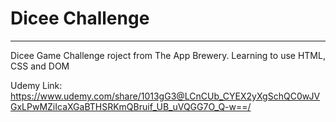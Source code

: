 # Dicee Challenge
---

Dicee Game Challenge roject from The App Brewery. Learning to use HTML, CSS and DOM

Udemy Link: https://www.udemy.com/share/1013gG3@LCnCUb_CYEX2yXgSchQC0wJVGxLPwMZiIcaXGaBTHSRKmQBruif_UB_uVQGG7O_Q-w==/
